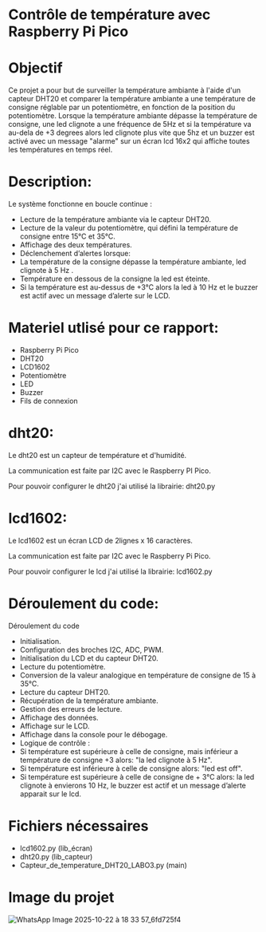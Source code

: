 # Contrôle de température avec Raspberry Pi Pico

# Objectif
Ce projet a pour but de surveiller la température ambiante à l'aide d'un capteur DHT20 et comparer la température ambiante a une température de consigne réglable par un potentiomètre, 
en fonction de la position du potentiomètre.
Lorsque la température ambiante dépasse la température de consigne, 
une led clignote a une fréquence de 5Hz et si la température va au-dela de +3 degrees alors led clignote plus vite que 5hz et un buzzer est activé avec un message "alarme" sur un écran lcd 16x2 qui affiche toutes les températures en temps réel.


# Description:

Le système fonctionne en boucle continue :

- Lecture de la température ambiante via le capteur DHT20.
- Lecture de la valeur du potentiomètre, qui défini la température de consigne entre 15°C et 35°C.
- Affichage des deux températures.
- Déclenchement d’alertes lorsque:
- La température de la consigne dépasse la température ambiante, led clignote à 5 Hz .
- Température en dessous de la consigne la led est éteinte.
- Si la température est au-dessus de +3°C alors la led à 10 Hz et le buzzer est actif avec un message d’alerte sur le LCD.


# Materiel utlisé pour ce rapport:

- Raspberry Pi Pico
- DHT20
- LCD1602
- Potentiomètre
- LED        
- Buzzer      
- Fils de connexion
     
# dht20:

Le dht20 est un capteur de température et d'humidité.

La communication est faite par I2C avec le Raspberry PI Pico.

Pour pouvoir configurer le dht20 j'ai utilisé la librairie: dht20.py  

# lcd1602:

Le lcd1602 est un écran LCD de 2lignes x 16 caractères.

La communication est faite par I2C avec le Raspberry Pi Pico.

Pour pouvoir configurer le lcd j'ai utilisé la librairie: lcd1602.py  


# Déroulement du code:

Déroulement du code
- Initialisation.
- Configuration des broches I2C, ADC, PWM.
- Initialisation du LCD et du capteur DHT20.
- Lecture du potentiomètre.
- Conversion de la valeur analogique en température de consigne de 15 à 35°C.
- Lecture du capteur DHT20.
- Récupération de la température ambiante.
- Gestion des erreurs de lecture.
- Affichage des données.
- Affichage sur le LCD.
- Affichage dans la console pour le débogage.
- Logique de contrôle :
- Si température est supérieure à celle de consigne, mais inférieur a température de consigne +3 alors: "la led clignote à 5 Hz".
- Si température est inférieure à celle de consigne alors: "led est off".
- Si température est supérieure à celle de consigne de + 3°C alors: la led clignote à envierons 10 Hz, le buzzer est actif et un message d’alerte apparait sur le lcd.

# Fichiers nécessaires

- lcd1602.py (lib_écran)
- dht20.py (lib_capteur)
- Capteur_de_temperature_DHT20_LABO3.py (main)

# Image du projet

![WhatsApp Image 2025-10-22 à 18 33 57_6fd725f4](https://github.com/user-attachments/assets/dcc67c12-9c74-4e41-96b8-02c001b9ab07)




